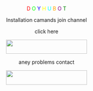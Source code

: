 



<p align="center">
<p align="center">
    <span style="color: #ff0000;">D</span>
    <span style="color: #00ff00;">O</span>
    <span style="color: #0000ff;">Y</span>
    <span style="color: #ffff00;">H</span>
    <span style="color: #ffffff;"> </span>
    <span style="color: #00ffff;">U</span>
    <span style="color: #ffa500;">B</span>
    <span style="color: #800080;">O</span>
    <span style="color: #008000;">T</span>
</p>


<p align="center">Installation camands join channel</p>
          
<p align="center">click here</p>

<p align="center">
    <a href="https://t.me/DYOH_USERBOT">
        <img src="https://img.shields.io/badge/Join%20Channel-blue?style=for-the-badge&logo=telegram&color=black&labelColor=black&borderRadius=15" width="220" height="38.45"/>
    </a>




    
</p>


<p align="center">aney problems contact </p>


<p align="center">
    <a href="https://t.me/raoxc">
        <img src="https://img.shields.io/badge/OFFICIAL%20HACKER-red?style=for-the-badge&logo=telegram&color=black&labelColor=black" width="220" height="38.45"/>
    </a>
</p>
